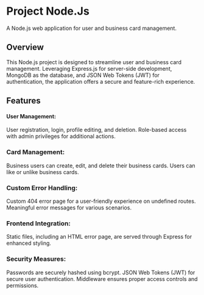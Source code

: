 # Project Node.Js
A Node.js web application for user and business card management.

## Overview
This Node.js project is designed to streamline user and business card management. Leveraging Express.js for server-side development, MongoDB as the database, and JSON Web Tokens (JWT) for authentication, the application offers a secure and feature-rich experience.

## Features
#### User Management:
User registration, login, profile editing, and deletion.
Role-based access with admin privileges for additional actions.
### Card Management:
Business users can create, edit, and delete their business cards.
Users can like or unlike business cards.
### Custom Error Handling:
Custom 404 error page for a user-friendly experience on undefined routes.
Meaningful error messages for various scenarios.
### Frontend Integration:
Static files, including an HTML error page, are served through Express for enhanced styling.
### Security Measures:
Passwords are securely hashed using bcrypt.
JSON Web Tokens (JWT) for secure user authentication.
Middleware ensures proper access controls and permissions.
